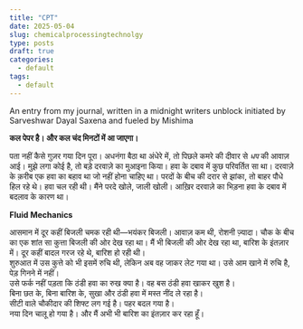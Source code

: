 ```yaml
---
title: "CPT"
date: 2025-05-04
slug: chemicalprocessingtechnolgy
type: posts
draft: true
categories:
  - default
tags:
  - default
---
```


An entry from my journal, written in a midnight writers unblock initiated by Sarveshwar Dayal Saxena and fueled by Mishima

**कल पेपर है। और कल चंद मिनटों में आ जाएगा।** 

पता नहीं कैसे गुज़र गया दिन पूरा। अधनंगा बैठा था अंधेरे में, तो पिछले कमरे की दीवार से *धप* की आवाज़ आई। मुझे लगा कोई है, तो बड़े दरवाज़े का मुआइना किया। हवा के दबाव में कुछ परिवर्तित सा था। दरवाज़े के क़रीब एक हवा का बहाव था जो नहीं होना चाहिए था। परदों के बीच की दरार से झांका, तो बाहर पौधे हिल रहे थे। हवा चल रही थी। मैंने परदे खोले, जाली खोली। आख़िर दरवाज़े का भिड़ना हवा के दबाव में बदलाव के कारण था।

**Fluid Mechanics**

आसमान में दूर कहीं बिजली चमक रही थी—भयंकर बिजली। आवाज़ कम थी, रोशनी ज़्यादा। चौक के बीच का एक शांत सा कुत्ता बिजली की ओर देख रहा था। मैं भी बिजली की ओर देख रहा था, बारिश के इंतज़ार में। दूर कहीं बादल गरज रहे थे, बारिश हो रही थी।  
शुरुआत में उस कुत्ते को भी इसमें रुचि थी, लेकिन अब वह जाकर लेट गया था। उसे आम खाने में रुचि है, पेड़ गिनने में नहीं।  
उसे फर्क नहीं पड़ता कि ठंडी हवा का रुख क्या है। वह बस ठंडी हवा खाकर खुश है।  
बिना छत के, बिना बारिश के, सुखा और ठंडी हवा में मस्त नींद ले रहा है।  
सीटी वाले चौकीदार की शिफ्ट लग गई है। पहर बदल गया है।  
नया दिन चालू हो गया है। और मैं अभी भी बारिश का इंतज़ार कर रहा हूँ।

